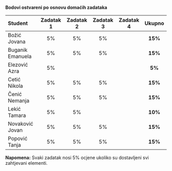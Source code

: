 **Bodovi ostvareni po osnovu domaćih zadataka**

| Student | Zadatak 1 | Zadatak 2 | Zadatak 3 | Zadatak 4 | Ukupno |
| :------ | :------: | :------: | :------: | :------: | :------: |
| Božić Jovana | 5% | 5% | 5% |  | **15%** |
| Buganik Emanuela | 5% | 5% | 5% |  | **15%** |
| Elezović Azra | 5% |  |  |  | **5%** |
| Cetić Nikola | 5% | 5% | 5% |  | **15%** |
| Čenić Nemanja | 5% | 5% | 5% |  | **15%** |
| Lekić Tamara | 5% | 5% |  |  | **10%** |
| Novaković Jovan | 5% | 5% | 5% |  | **15%** |
| Popović Tanja | 5% | 5% | 5% |  | **15%** |

**Napomena:** Svaki zadatak nosi 5% ocjene ukoliko su dostavljeni svi zahtjevani elementi.
